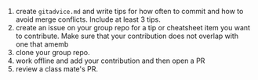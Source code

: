 1. create `gitadvice.md` and write tips for how often to commit and how to avoid merge conflicts. Include at least 3 tips. 
2. create an issue on your group repo for a tip or cheatsheet item you want to contribute. Make sure that your contribution does not overlap with one that amemb
3. clone your group repo.
4. work offline and add your contribution and then open a PR
5. review a class mate's PR. 
